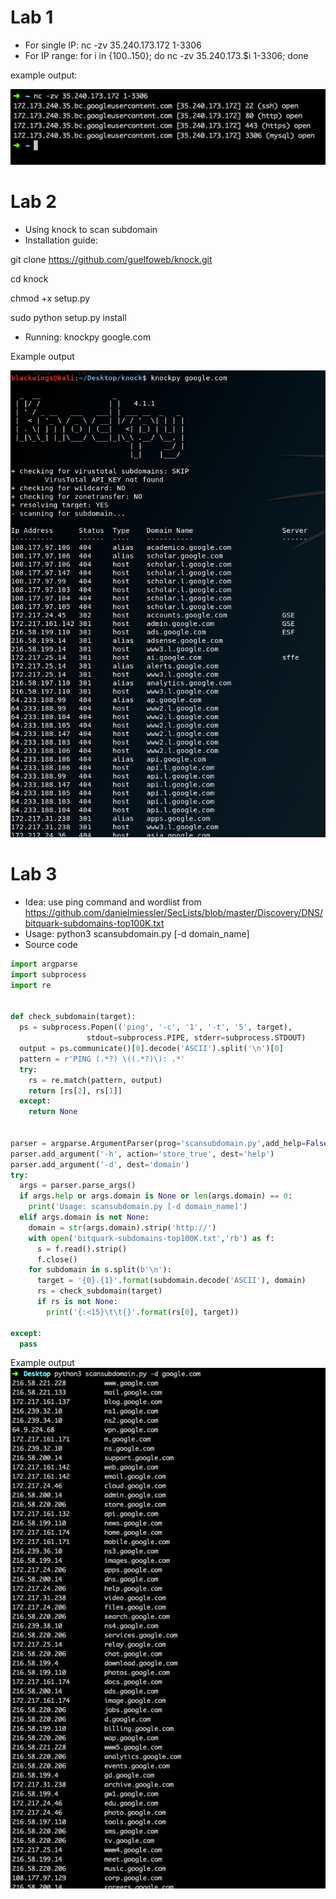 # Lab 1
- For single IP: nc -zv 35.240.173.172 1-3306
- For IP range: for i in {100..150}; do nc -zv 35.240.173.$i 1-3306; done

example output:

![](https://raw.githubusercontent.com/tungptse04207/HOD401/master/images/lab1.png)



# Lab 2
- Using knock to scan subdomain
- Installation guide:

git clone https://github.com/guelfoweb/knock.git

cd knock

chmod +x setup.py

sudo python setup.py install

- Running: knockpy google.com

Example output

![](https://raw.githubusercontent.com/tungptse04207/HOD401/master/images/lab2.png)



# Lab 3
- Idea: use ping command and wordlist from https://github.com/danielmiessler/SecLists/blob/master/Discovery/DNS/bitquark-subdomains-top100K.txt
- Usage: python3 scansubdomain.py [-d domain_name]
- Source code
```python
import argparse
import subprocess
import re


def check_subdomain(target):
  ps = subprocess.Popen(('ping', '-c', '1', '-t', '5', target),
                 stdout=subprocess.PIPE, stderr=subprocess.STDOUT)
  output = ps.communicate()[0].decode('ASCII').split('\n')[0]
  pattern = r'PING (.*?) \((.*?)\): .*'
  try:
    rs = re.match(pattern, output)
    return [rs[2], rs[1]]
  except:
    return None


parser = argparse.ArgumentParser(prog='scansubdomain.py',add_help=False)
parser.add_argument('-h', action='store_true', dest='help')
parser.add_argument('-d', dest='domain')
try:
  args = parser.parse_args()
  if args.help or args.domain is None or len(args.domain) == 0:
    print('Usage: scansubdomain.py [-d domain_name]')
  elif args.domain is not None:
    domain = str(args.domain).strip('http://')
    with open('bitquark-subdomains-top100K.txt','rb') as f:
      s = f.read().strip()
      f.close()
    for subdomain in s.split(b'\n'):
      target = '{0}.{1}'.format(subdomain.decode('ASCII'), domain)
      rs = check_subdomain(target)
      if rs is not None:
        print('{:<15}\t\t{}'.format(rs[0], target))

except:
  pass


```

Example output<br>
![](https://raw.githubusercontent.com/tungptse04207/HOD401/master/images/lab3.png)

